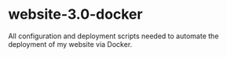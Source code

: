 # website-3.0-docker
All configuration and deployment scripts needed to automate the deployment of my website via Docker.
